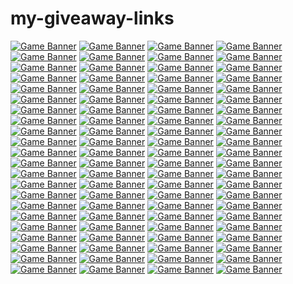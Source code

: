 # my-giveaway-links
[![Game Banner](https://camo.githubusercontent.com/1aaca96ee8867e4d83239bbf1e7bea68e91d80939fa2743d1d9c940568f3db15/68747470733a2f2f67616d696e672d63646e2e636f6d2f696d616765732f617661746172732f31323235343238372d313636303330363237322e6a7067)](https://www.instant-gaming.com/fr/giveaway/BOBLENNON)
[![Game Banner](https://gaming-cdn.com/images/avatars/16899979-1646305428.jpg)](https://www.instant-gaming.com/pl/giveaway/LOSIU)
[![Game Banner](https://gaming-cdn.com/images/avatars/5518320-1717494512.jpg)](https://www.instant-gaming.com/fr/giveaway/VARG)
[![Game Banner](https://gaming-cdn.com/images/avatars/2210688-1696599045.jpg)](https://www.instant-gaming.com/fr/giveaway/NALFEINN)
[![Game Banner](https://gaming-cdn.com/images/avatars/452863-1561392211.jpg)](https://www.instant-gaming.com/fr/giveaway/CODQG)
[![Game Banner](https://gaming-cdn.com/images/avatars/170629-1547987125.jpg)](https://www.instant-gaming.com/fr/giveaway/GAMEMOVIELAND)
[![Game Banner](https://gaming-cdn.com/images/avatars/3009082-1540312665.jpg)](https://www.instant-gaming.com/fr/giveaway/bugland)
[![Game Banner](https://gaming-cdn.com/images/avatars/173704-1571080323.jpg)](https://www.instant-gaming.com/fr/giveaway/ICONOBLAST)
[![Game Banner](https://gaming-cdn.com/images/avatars/1716955-1681777192.jpg)](https://www.instant-gaming.com/fr/giveaway/SUPREMELEADER)
[![Game Banner](https://gaming-cdn.com/images/avatars/2700115-1699892940.jpg)](https://www.instant-gaming.com/fr/giveaway/INSTANTGAMING)
[![Game Banner](https://gaming-cdn.com/images/avatars/8099122-1564755224.jpg)](https://www.instant-gaming.com/fr/giveaway/skyyart)
[![Game Banner](https://gaming-cdn.com/images/avatars/4684425-1617274240.jpg)](https://www.instant-gaming.com/fr/giveaway/ALKOR)
[![Game Banner](https://gaming-cdn.com/images/avatars/765860-1527847205.jpg)](https://www.instant-gaming.com/fr/giveaway/ROBERT)
[![Game Banner](https://gaming-cdn.com/images/avatars/3297504-1554723487.jpg)](https://www.instant-gaming.com/fr/giveaway/GAMEWAVE)
[![Game Banner](https://gaming-cdn.com/images/avatars/162664-1527173086.jpg)](https://www.instant-gaming.com/fr/giveaway/RATSUPER)
[![Game Banner](https://gaming-cdn.com/images/avatars/17791717-1684537536.jpg)](https://www.instant-gaming.com/fr/giveaway/YANKA)
[![Game Banner](https://gaming-cdn.com/images/avatars/15530490-1634564097.jpg)](https://www.instant-gaming.com/fr/giveaway/STREAMRUNNERS)
[![Game Banner](https://gaming-cdn.com/images/avatars/911134-1650630244.jpg)](https://www.instant-gaming.com/fr/giveaway/MeetTheMyth)
[![Game Banner](https://gaming-cdn.com/images/avatars/23232106-1706706355.jpg)](https://www.instant-gaming.com/fr/giveaway/PHENRIR)
[![Game Banner](https://gaming-cdn.com/images/avatars/15499812-1646775114.jpg)](https://www.instant-gaming.com/fr/giveaway/GMODFR)
[![Game Banner](https://gaming-cdn.com/images/avatars/825485-1683532505.jpg)](https://www.instant-gaming.com/fr/giveaway/INSTANTGAMINGES)
[![Game Banner](https://gaming-cdn.com/images/avatars/2550652-1614044439.jpg)](https://www.instant-gaming.com/fr/giveaway/ACRE)
[![Game Banner](https://gaming-cdn.com/images/avatars/2072378-1700332557.jpg)](https://www.instant-gaming.com/fr/giveaway/BILLYCHEROKEE)
[![Game Banner](https://gaming-cdn.com/images/avatars/2437583-1659723926.jpg)](https://www.instant-gaming.com/fr/giveaway/LYNX)
[![Game Banner](https://gaming-cdn.com/images/avatars/13745456-1614222765.jpg)](https://www.instant-gaming.com/fr/giveaway/ZONALEROS)
[![Game Banner](https://gaming-cdn.com/images/avatars/262337-1647999658.jpg)](https://www.instant-gaming.com/fr/giveaway/GUIGUI)
[![Game Banner](https://gaming-cdn.com/images/avatars/5324059-1634130045.jpg)](https://www.instant-gaming.com/fr/giveaway/PORAID)
[![Game Banner](https://gaming-cdn.com/images/avatars/7276237-1585753188.jpg)](https://www.instant-gaming.com/fr/giveaway/TOMBIE)
[![Game Banner](https://gaming-cdn.com/images/avatars/16693760-1689603180.jpg)](https://www.instant-gaming.com/fr/giveaway/INSTANTGAMINGPT)
[![Game Banner](https://gaming-cdn.com/images/avatars/6107700-1630593332.jpg)](https://www.instant-gaming.com/fr/giveaway/muusoo)
[![Game Banner](https://gaming-cdn.com/images/avatars/767265-1595434670.jpg)](https://www.instant-gaming.com/fr/giveaway/xariel)
[![Game Banner](https://gaming-cdn.com/images/avatars/8857101-1582127081.jpg)](https://www.instant-gaming.com/fr/giveaway/POKEMONMILLENNIUM)
[![Game Banner](https://gaming-cdn.com/images/avatars/5219782-1581748271.jpg)](https://www.instant-gaming.com/fr/giveaway/AQUIYAHORA)
[![Game Banner](https://gaming-cdn.com/images/avatars/8850456-1573572198.jpg)](https://www.instant-gaming.com/fr/giveaway/PIVI)
[![Game Banner](https://gaming-cdn.com/images/avatars/3502745-1617900174.jpg)](https://www.instant-gaming.com/fr/giveaway/Seals311)
[![Game Banner](https://gaming-cdn.com/images/avatars/881499-1523615431.jpg)](https://www.instant-gaming.com/fr/giveaway/vicio)
[![Game Banner](https://gaming-cdn.com/images/avatars/7534356-1687868492.jpg)](https://www.instant-gaming.com/fr/giveaway/INSTANTGAMINGITALIA)
[![Game Banner](https://gaming-cdn.com/images/avatars/5022391-1620639580.jpg)](https://www.instant-gaming.com/fr/giveaway/INFOPOINT-ITALIA)
[![Game Banner](https://gaming-cdn.com/images/avatars/9351061-1578514985.jpg)](https://www.instant-gaming.com/fr/giveaway/ELOTRIX)
[![Game Banner](https://gaming-cdn.com/images/avatars/560668-1500305390.jpg)](https://www.instant-gaming.com/fr/giveaway/NYKK3)
[![Game Banner](https://gaming-cdn.com/images/avatars/1115181-1694833323.jpg)](https://www.instant-gaming.com/fr/giveaway/PLAYERINSIDE)
[![Game Banner](https://gaming-cdn.com/images/avatars/539151-1690300630.jpg)](https://www.instant-gaming.com/fr/giveaway/ILGATTOSULTUBO)
[![Game Banner](https://gaming-cdn.com/images/avatars/9461224-1581008870.jpg)](https://www.instant-gaming.com/fr/giveaway/FRANCESCOPARDINI)
[![Game Banner](https://gaming-cdn.com/images/avatars/10646155-1725268419.jpg)](https://www.instant-gaming.com/fr/giveaway/tahva)
[![Game Banner](https://gaming-cdn.com/images/avatars/3773947-1698238052.jpg)](https://www.instant-gaming.com/fr/giveaway/GCA)
[![Game Banner](https://gaming-cdn.com/images/avatars/21241269-1689851267.jpg)](https://www.instant-gaming.com/fr/giveaway/officialinvictus)
[![Game Banner](https://gaming-cdn.com/images/avatars/21867230-1698315461.jpg)](https://www.instant-gaming.com/fr/giveaway/biffa)
[![Game Banner](https://gaming-cdn.com/images/avatars/17310536-1649317648.jpg)](https://www.instant-gaming.com/fr/giveaway/K0MPA)
[![Game Banner](https://gaming-cdn.com/images/avatars/5170510-1683532414.jpg)](https://www.instant-gaming.com/fr/giveaway/instantgamingde)
[![Game Banner](https://gaming-cdn.com/images/avatars/6294915-1637162339.jpg)](https://www.instant-gaming.com/fr/giveaway/STELIUS)
[![Game Banner](https://gaming-cdn.com/images/avatars/1994535-1695849965.jpg)](https://www.instant-gaming.com/fr/giveaway/CSGOFR)
[![Game Banner](https://gaming-cdn.com/images/avatars/859995-1693223960.jpg)](https://www.instant-gaming.com/fr/giveaway/EXOMADARA)
[![Game Banner](https://gaming-cdn.com/images/avatars/1599623-1603853393.jpg)](https://www.instant-gaming.com/fr/giveaway/KWOREY)
[![Game Banner](https://gaming-cdn.com/images/avatars/11519077-1621966067.jpg)](https://www.instant-gaming.com/fr/giveaway/PHOTORACERTV)
[![Game Banner](https://gaming-cdn.com/images/avatars/19166590-1670176579.jpg)](https://www.instant-gaming.com/fr/giveaway/ARLAN360)
[![Game Banner](https://gaming-cdn.com/images/avatars/23820479-1712567596.jpg)](https://www.instant-gaming.com/fr/giveaway/frankieslair)
[![Game Banner](https://gaming-cdn.com/images/avatars/20860359-1685554038.jpg)](https://www.instant-gaming.com/fr/giveaway/mitasims)
[![Game Banner](https://gaming-cdn.com/images/avatars/23507458-1709662317.jpg)](https://www.instant-gaming.com/fr/giveaway/snedgie)
[![Game Banner](https://gaming-cdn.com/images/avatars/21219993-1708954439.jpg)](https://www.instant-gaming.com/fr/giveaway/INSTANTGAMINGPL)
[![Game Banner](https://gaming-cdn.com/images/avatars/17123566-1647950384.jpg)](https://www.instant-gaming.com/fr/giveaway/THETJI)
[![Game Banner](https://gaming-cdn.com/images/avatars/7761723-1615476784.jpg)](https://www.instant-gaming.com/fr/giveaway/deladysigner)
[![Game Banner](https://gaming-cdn.com/images/avatars/8991415-1574995082.jpg)](https://www.instant-gaming.com/fr/giveaway/KURU)
[![Game Banner](https://gaming-cdn.com/images/avatars/12543134-1662069422.jpg)](https://www.instant-gaming.com/fr/giveaway/SOLOUMIDO)
[![Game Banner](https://gaming-cdn.com/images/avatars/4011018-1561985872.jpg)](https://www.instant-gaming.com/fr/giveaway/GIORNOGAMING)
[![Game Banner](https://gaming-cdn.com/images/avatars/9983452-1617873810.jpg)](https://www.instant-gaming.com/fr/giveaway/CYBERLUK)
[![Game Banner](https://gaming-cdn.com/images/avatars/32491-1612461730.jpg)](https://www.instant-gaming.com/fr/giveaway/j0nathan)
[![Game Banner](https://gaming-cdn.com/images/avatars/24150014-1715595420.jpg)](https://www.instant-gaming.com/fr/giveaway/poro)
[![Game Banner](https://gaming-cdn.com/images/avatars/2544880-1691670477.jpg)](https://www.instant-gaming.com/fr/giveaway/STRADI)
[![Game Banner](https://gaming-cdn.com/images/avatars/21036547-1687441412.jpg)](https://www.instant-gaming.com/fr/giveaway/playluque)
[![Game Banner](https://gaming-cdn.com/images/avatars/16472848-1693834365.jpg)](https://www.instant-gaming.com/fr/giveaway/kiszak)
[![Game Banner](https://gaming-cdn.com/images/avatars/9828884-1649672897.jpg)](https://www.instant-gaming.com/fr/giveaway/IMPAKT)
[![Game Banner](https://gaming-cdn.com/images/avatars/16704111-1726140029.jpg)](https://www.instant-gaming.com/fr/giveaway/MERTA)
[![Game Banner](https://gaming-cdn.com/images/avatars/16373643-1644843063.jpg)](https://www.instant-gaming.com/fr/giveaway/DRWAL)
[![Game Banner](https://gaming-cdn.com/images/avatars/367168-1463061235.jpg)](https://www.instant-gaming.com/fr/giveaway/CABRAVOLADORA)
[![Game Banner](https://gaming-cdn.com/images/avatars/3694635-1636126807.jpg)](https://www.instant-gaming.com/fr/giveaway/topgames)
[![Game Banner](https://gaming-cdn.com/images/avatars/7276336-1553876546.jpg)](https://www.instant-gaming.com/fr/giveaway/HEIKKI360)
[![Game Banner](https://gaming-cdn.com/images/avatars/1897045-1617093992.jpg)](https://www.instant-gaming.com/fr/giveaway/DESASTRESHOW)
[![Game Banner](https://gaming-cdn.com/images/avatars/16861995-1676462477.jpg)](https://www.instant-gaming.com/fr/giveaway/JOFRIK99)
[![Game Banner](https://gaming-cdn.com/images/avatars/7994803-1650052388.jpg)](https://www.instant-gaming.com/fr/giveaway/kemist)
[![Game Banner](https://gaming-cdn.com/images/avatars/17307721-1649242244.jpg)](https://www.instant-gaming.com/fr/giveaway/MFGAMING)
[![Game Banner](https://gaming-cdn.com/images/avatars/2871044-1706278970.jpg)](https://www.instant-gaming.com/fr/giveaway/drunge)
[![Game Banner](https://gaming-cdn.com/images/avatars/3123668-1636629261.jpg)](https://www.instant-gaming.com/fr/giveaway/NU89)
[![Game Banner](https://gaming-cdn.com/images/avatars/811973-1557938063.jpg)](https://www.instant-gaming.com/fr/giveaway/ITERMOSIFONI)
[![Game Banner](https://gaming-cdn.com/images/avatars/15398397-1632480753.jpg)](https://www.instant-gaming.com/fr/giveaway/CORYPHEUS)
[![Game Banner](https://gaming-cdn.com/images/avatars/942998-1720514395.jpg)](https://www.instant-gaming.com/fr/giveaway/Zazza23)
[![Game Banner](https://gaming-cdn.com/images/avatars/14294886-1712926805.jpg)](https://www.instant-gaming.com/fr/giveaway/blackpommes)
[![Game Banner](https://gaming-cdn.com/images/avatars/24567717-1719927759.jpg)](https://www.instant-gaming.com/pt/giveaway/quantoquevaicustar)
[![Game Banner](https://gaming-cdn.com/images/avatars/25089307-1725023867.jpg)](https://www.instant-gaming.com/pt/giveaway/eusouocap)





